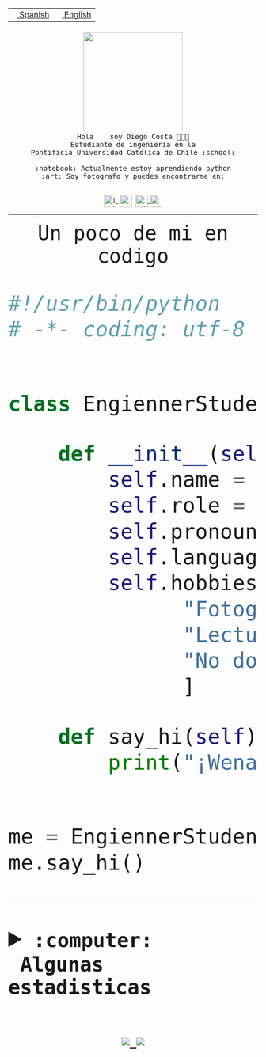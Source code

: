 <table border="0"  align="right">
 <tr><td><a href="README.md"><img src="https://upload.wikimedia.org/wikipedia/commons/thumb/8/89/Bandera_de_Espa%C3%B1a.svg/1200px-Bandera_de_Espa%C3%B1a.svg.png" height="10"> Spanish</a></td>
 <td><a href="README.en.md"><img src="https://upload.wikimedia.org/wikipedia/commons/a/a4/Flag_of_the_United_States.svg" height="10"> English</a></td></tr>
</table><br><br><br>


<p align="center">
  <img src="https://github.com/diegocostares/diegocostares/blob/main/Images/aaa2.gif?raw=true" width="200px">
  <br><samp>
    Hola <img src="https://media.giphy.com/media/hvRJCLFzcasrR4ia7z/giphy.gif" width="16px"> soy Diego Costa 👨🏻‍💻<br>
    Estudiante de ingeniería en la <br>
    Pontificia Universidad Católica de Chile :school:<br>
  <br>
    :notebook: Actualmente estoy aprendiendo python <br>
    :art: Soy fotografo y puedes encontrarme en: <br>
  <br></samp>
  
</p>

<p align="center">
   <a href="https://instagram.com/diegocosta_no" target="blank">
    <img 
    align="center" src="https://cdn.jsdelivr.net/npm/simple-icons@3.0.1/icons/instagram.svg" alt="instagram" height="25px" width="25px" />
  </a>
  <a style="border: 3px solid; color: white;"href="https://t.me/diegocosta_no" target="blank">
  <img
  align="center" alt="Telegram" width="25px" src="https://icons-for-free.com/iconfiles/png/512/Telegram-1324888767380505522.png" />
</a>
<a href="https://api.whatsapp.com/send?phone=56971897835&text=Hola!" target="blank">
  <img
  align="center" alt="wtsp" width="25px" src="https://img.icons8.com/pastel-glyph/2x/whatsapp--v2.png" />
</a>
<a href="https://www.linkedin.com/in/diego-costa-786249213/" target="blank">
  <img
  align="center" alt="wtsp" width="25px" src="https://img.icons8.com/metro/452/linkedin.png" />
</a>

  </a>
</p>

---


<p align="center"><font size="25"><samp>Un poco de mi en codigo</samp></front></p>


```python
#!/usr/bin/python
# -*- coding: utf-8 -*-


class EngiennerStudent:

    def __init__(self):
        self.name = "Diego Costa"
        self.role = "Estudiante"
        self.pronouns = "he/him"
        self.language_spoken = ["es_CL", "en_US"]
        self.hobbies = [
              "Fotografia",
              "Lectura",
              "No dormir",
              ]

    def say_hi(self):
        print("¡Wena mundo!")


me = EngiennerStudent()
me.say_hi()
```
---
<details>
  <summary><b><samp>:computer: &nbsp;Algunas estadisticas</samp></b></summary>
  <br/></p>

<!--START_SECTION:waka-->
![Code Time](http://img.shields.io/badge/Code%20Time-497%20hrs%2044%20mins-blue)

**Soy nocturno 🦉** 

```text
🌞 Mañana     6 commits      ░░░░░░░░░░░░░░░░░░░░░░░░░   1.88% 
🌆 Día        116 commits    █████████░░░░░░░░░░░░░░░░   36.25% 
🌃 Tarde      104 commits    ████████░░░░░░░░░░░░░░░░░   32.5% 
🌙 Noche      94 commits     ███████░░░░░░░░░░░░░░░░░░   29.38%

```
📅 **Soy más productivo los Miércoles** 

```text
Lunes        27 commits     ██░░░░░░░░░░░░░░░░░░░░░░░   8.44% 
Martes       33 commits     ██░░░░░░░░░░░░░░░░░░░░░░░   10.31% 
Miércoles    110 commits    ████████░░░░░░░░░░░░░░░░░   34.38% 
Jueves       29 commits     ██░░░░░░░░░░░░░░░░░░░░░░░   9.06% 
Viernes      17 commits     █░░░░░░░░░░░░░░░░░░░░░░░░   5.31% 
Sábado       51 commits     ████░░░░░░░░░░░░░░░░░░░░░   15.94% 
Domingo      53 commits     ████░░░░░░░░░░░░░░░░░░░░░   16.56%

```


📊 **Esta semana me dediqué a** 

```text
🐱‍💻 Proyectos: 
private                  11 hrs 59 mins      ███████████░░░░░░░░░░░░░░   44.85% 
SHAREGO-G54              6 hrs 20 mins       ██████░░░░░░░░░░░░░░░░░░░   23.73% 
G74_BDD                  5 hrs 48 mins       █████░░░░░░░░░░░░░░░░░░░░   21.73% 
T2                       1 hr 15 mins        █░░░░░░░░░░░░░░░░░░░░░░░░   4.7% 
AF4 2021-2               40 mins             ░░░░░░░░░░░░░░░░░░░░░░░░░   2.5%

```


 Last Updated on 25/05/2022 16:38:58 UTC
<!--END_SECTION:waka-->
  
  

 <p align="center"> <img src="https://github-readme-stats.vercel.app/api?username=diegocostares&show_icons=true&theme=ayu-mirage" alt="abhisheknaiidu" /></p>
 
</details>

<p align=center>
  <a href="https://github.com/diegocostares">
    <img src="https://badges.pufler.dev/visits/diegocostares/diegocostares?style=flat-square&color=black&logo=github">
  </a>
  <a href="https://github.com/diegocostares?tab=repositories">
    <img src="https://badges.pufler.dev/repos/diegocostares?style=flat-square&color=black&logo=github">
  </a>
</p>
